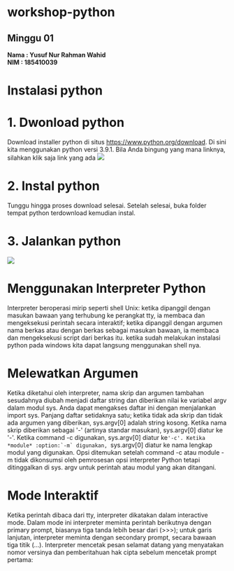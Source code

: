 # workshop-python
<h2>Minggu 01</h2>
<b>Nama : Yusuf Nur Rahman Wahid</b></br>
<b>NIM : 185410039</b>

# Instalasi python

# 1. Dwonload python
Download installer python di situs https://www.python.org/download. 
Di sini kita menggunakan python versi 3.9.1. Bila Anda bingung yang mana linknya, silahkan klik saja link yang ada
<img src="https://github.com/yusufnrw13/workshop-python/blob/master/Minggu01/Screenshot_1.png"/>

# 2. Instal python 
Tunggu hingga proses download selesai. Setelah selesai, 
buka folder tempat python terdownload kemudian instal.

# 3. Jalankan python
<img src="https://github.com/yusufnrw13/workshop-python/blob/master/Minggu01/Screenshot_2.png"/>

# Menggunakan Interpreter Python
Interpreter beroperasi mirip seperti shell Unix: ketika dipanggil dengan masukan bawaan yang terhubung ke perangkat tty, 
ia membaca dan mengeksekusi perintah secara interaktif; ketika dipanggil dengan argumen nama berkas 
atau dengan berkas sebagai masukan bawaan, ia membaca dan mengeksekusi script dari berkas itu.
ketika sudah melakukan instalasi python pada windows kita dapat langsung menggunakan shell nya.

# Melewatkan Argumen
Ketika diketahui oleh interpreter, nama skrip dan argumen tambahan sesudahnya diubah menjadi daftar string 
dan diberikan nilai ke variabel argv dalam modul sys. Anda dapat mengakses daftar ini dengan menjalankan import sys. 
Panjang daftar setidaknya satu; ketika tidak ada skrip dan tidak ada argumen yang diberikan, sys.argv[0] adalah string kosong. 
Ketika nama skrip diberikan sebagai '-' (artinya standar masukan), sys.argv[0] diatur ke '-'. Ketika command -c digunakan, 
sys.argv[0] diatur ke``'-c'. Ketika *module* :option:`-m` digunakan, ``sys.argv[0] diatur ke nama lengkap modul yang digunakan. 
Opsi ditemukan setelah command -c atau module -m tidak dikonsumsi oleh pemrosesan opsi interpreter Python tetapi ditinggalkan di sys.
argv untuk perintah atau modul yang akan ditangani.

# Mode Interaktif
Ketika perintah dibaca dari tty, interpreter dikatakan dalam interactive mode. Dalam mode ini interpreter meminta perintah 
berikutnya dengan primary prompt, biasanya tiga tanda lebih besar dari (>>>); untuk garis lanjutan, 
interpreter meminta dengan secondary prompt, secara bawaan tiga titik (...). Interpreter mencetak 
pesan selamat datang yang menyatakan nomor versinya dan pemberitahuan hak cipta sebelum mencetak prompt pertama:
